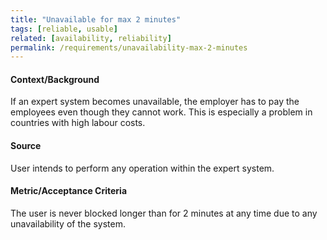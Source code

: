 ```yaml
---
title: "Unavailable for max 2 minutes"
tags: [reliable, usable]
related: [availability, reliability]
permalink: /requirements/unavailability-max-2-minutes
---
```


<div class="quality-requirement" markdown="1">

#### Context/Background

If an expert system becomes unavailable, the employer has to pay the employees even though they cannot work. This is especially a problem in countries with high labour costs.

#### Source

User intends to perform any operation within the expert system.

#### Metric/Acceptance Criteria

The user is never blocked longer than for 2 minutes at any time due to any unavailability of the system.

</div><br>
